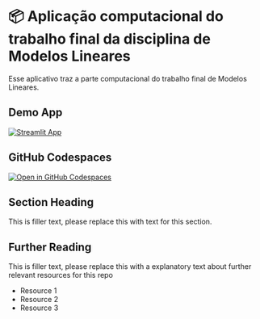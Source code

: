 # 📦 Aplicação computacional do trabalho final da disciplina de Modelos Lineares   

Esse aplicativo traz a parte computacional do trabalho final de Modelos Lineares.

## Demo App

[![Streamlit App](https://static.streamlit.io/badges/streamlit_badge_black_white.svg)](https://Modelos-Lineares.streamlit.app/)

## GitHub Codespaces

[![Open in GitHub Codespaces](https://github.com/codespaces/badge.svg)](https://codespaces.new/streamlit/app-starter-kit?quickstart=1)

## Section Heading

This is filler text, please replace this with text for this section.

## Further Reading

This is filler text, please replace this with a explanatory text about further relevant resources for this repo
- Resource 1
- Resource 2
- Resource 3
